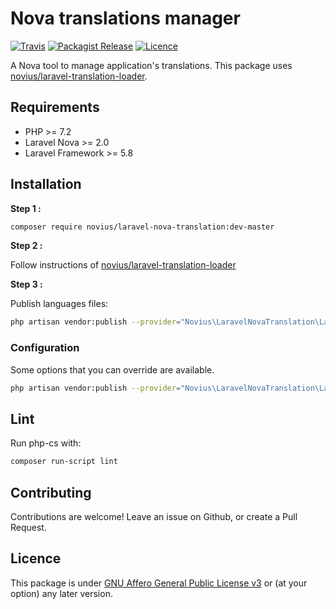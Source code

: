 # Nova translations manager
[![Travis](https://img.shields.io/travis/novius/laravel-nova-translation.svg?maxAge=1800&style=flat-square)](https://travis-ci.org/novius/laravel-nova-translation)
[![Packagist Release](https://img.shields.io/packagist/v/novius/laravel-nova-translation.svg?maxAge=1800&style=flat-square)](https://packagist.org/packages/novius/laravel-nova-translation)
[![Licence](https://img.shields.io/packagist/l/novius/laravel-nova-translation.svg?maxAge=1800&style=flat-square)](https://github.com/novius/laravel-nova-translation#licence)

A Nova tool to manage application's translations. This package uses [novius/laravel-translation-loader](https://github.com/novius/laravel-translation-loader/).

## Requirements

* PHP >= 7.2
* Laravel Nova >= 2.0
* Laravel Framework >= 5.8

## Installation

**Step 1 :**

```sh
composer require novius/laravel-nova-translation:dev-master
```

**Step 2 :**
 
Follow instructions of [novius/laravel-translation-loader](https://github.com/novius/laravel-translation-loader/#installation)

**Step 3 :**

Publish languages files:

```bash
php artisan vendor:publish --provider="Novius\LaravelNovaTranslation\LaravelNovaTranslationServiceProvider" --tag="lang"
```

### Configuration

Some options that you can override are available.

```sh
php artisan vendor:publish --provider="Novius\LaravelNovaTranslation\LaravelNovaTranslationServiceProvider" --tag="config"
```

## Lint

Run php-cs with:

```sh
composer run-script lint
```

## Contributing

Contributions are welcome!
Leave an issue on Github, or create a Pull Request.


## Licence

This package is under [GNU Affero General Public License v3](http://www.gnu.org/licenses/agpl-3.0.html) or (at your option) any later version.
